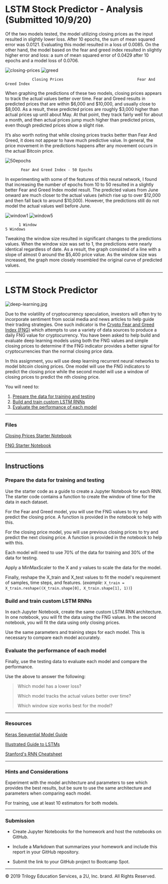 # LSTM Stock Predictor - Analysis (Submitted 10/9/20)

Of the two models tested, the model utilizing closing prices as the input resulted in slightly lower loss.  After 10 epochs, the sum of mean squared error was 0.0121.  Evaluating this model resulted in a loss of 0.0085.  On the other hand, the model based on the fear and greed index resulted in slightly higher error and loss: a sum of mean squared error of 0.0429 after 10 epochs and a model loss of 0.0706.




   ![closing-prices](images/closing_prices_first_try.png)                                           ![greed](images/Fear_and_Greed_first_try.png)                            
         
                Closing Prices                                 Fear And Greed Index




When graphing the predictions of these two models, closing prices appears to track the actual values better over time.  Fear and Greed results in predicted prices that are within $6,000 and $10,000, and usually close to $8,000.  As a result, these predicted prices are roughly $3,000 higher than actual prices up until about May.  At that point, they track fairly well for about a month, and then actual prices jump much higher than predicted prices, even though predicted prices show a slight rise.  

It’s also worth noting that while closing prices tracks better than Fear And Greed, it does not appear to have much predictive value.  In general, the price movement in the predictions happens after any movement occurs in the actual Bitcoin price.





![50epochs](images/Fear_and_Greed_50_epochs.png)

           Fear And Greed Index - 50 Epochs





In experimenting with some of the features of this neural network, I found that increasing the number of epochs from 10 to 50 resulted in a slightly better Fear and Greed Index model result.  The predicted values from June onward are much closer to the actual values (which rise up to over $12,000 and then fall back to around $10,000).  However, the predictions still do not model the actual values well before June.



   ![window1](images/window_1.png)                                    ![window5](images/window_5.png)    


          1 Window                                                          5 Windows


Tweaking the window size resulted in significant changes to the predictions values.  When the window size was set to 1, the predictions were nearly identical regardless of date.  As a result, the graph consisted of a line with a slope of almost 0 around the $5,400 price value.  As the window size was increased, the graph more closely resembled the original curve of predicted values.



- - -

# LSTM Stock Predictor

![deep-learning.jpg](Images/deep-learning.jpg)

Due to the volatility of cryptocurrency speculation, investors will often try to incorporate sentiment from social media and news articles to help guide their trading strategies. One such indicator is the [Crypto Fear and Greed Index (FNG)](https://alternative.me/crypto/fear-and-greed-index/) which attempts to use a variety of data sources to produce a daily FNG value for cryptocurrency. You have been asked to help build and evaluate deep learning models using both the FNG values and simple closing prices to determine if the FNG indicator provides a better signal for cryptocurrencies than the normal closing price data.

In this assignment, you will use deep learning recurrent neural networks to model bitcoin closing prices. One model will use the FNG indicators to predict the closing price while the second model will use a window of closing prices to predict the nth closing price.

You will need to:

1. [Prepare the data for training and testing](#prepare-the-data-for-training-and-testing)
2. [Build and train custom LSTM RNNs](#build-and-train-custom-lstm-rnns)
3. [Evaluate the performance of each model](#evaluate-the-performance-of-each-model)

- - -

### Files

[Closing Prices Starter Notebook](Starter_Code/lstm_stock_predictor_closing.ipynb)

[FNG Starter Notebook](Starter_Code/lstm_stock_predictor_fng.ipynb)

- - -

## Instructions

### Prepare the data for training and testing

Use the starter code as a guide to create a Jupyter Notebook for each RNN. The starter code contains a function to create the window of time for the data in each dataset.

For the Fear and Greed model, you will use the FNG values to try and predict the closing price. A function is provided in the notebook to help with this.

For the closing price model, you will use previous closing prices to try and predict the next closing price. A function is provided in the notebook to help with this.

Each model will need to use 70% of the data for training and 30% of the data for testing.

Apply a MinMaxScaler to the X and y values to scale the data for the model.

Finally, reshape the X_train and X_test values to fit the model's requirement of samples, time steps, and features. (*example:* `X_train = X_train.reshape((X_train.shape[0], X_train.shape[1], 1))`)

### Build and train custom LSTM RNNs

In each Jupyter Notebook, create the same custom LSTM RNN architecture. In one notebook, you will fit the data using the FNG values. In the second notebook, you will fit the data using only closing prices.

Use the same parameters and training steps for each model. This is necessary to compare each model accurately.

### Evaluate the performance of each model

Finally, use the testing data to evaluate each model and compare the performance.

Use the above to answer the following:

> Which model has a lower loss?
>
> Which model tracks the actual values better over time?
>
> Which window size works best for the model?

- - -

### Resources

[Keras Sequential Model Guide](https://keras.io/getting-started/sequential-model-guide/)

[Illustrated Guide to LSTMs](https://towardsdatascience.com/illustrated-guide-to-lstms-and-gru-s-a-step-by-step-explanation-44e9eb85bf21)

[Stanford's RNN Cheatsheet](https://stanford.edu/~shervine/teaching/cs-230/cheatsheet-recurrent-neural-networks)

- - -

### Hints and Considerations

Experiment with the model architecture and parameters to see which provides the best results, but be sure to use the same architecture and parameters when comparing each model.

For training, use at least 10 estimators for both models.

- - -

### Submission

* Create Jupyter Notebooks for the homework and host the notebooks on GitHub.

* Include a Markdown that summarizes your homework and include this report in your GitHub repository.

* Submit the link to your GitHub project to Bootcamp Spot.

- - -

© 2019 Trilogy Education Services, a 2U, Inc. brand. All Rights Reserved.
